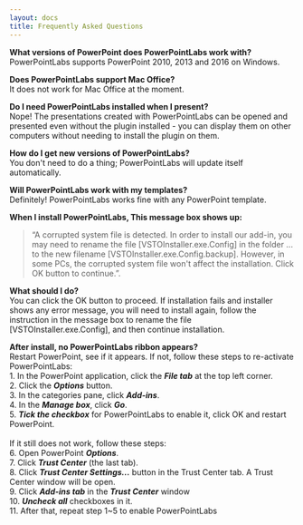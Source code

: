 ```yaml
---
layout: docs
title: Frequently Asked Questions
---
```


**What versions of PowerPoint does PowerPointLabs work with?**
<br />PowerPointLabs supports PowerPoint 2010, 2013 and 2016 on Windows.

**Does PowerPointLabs support Mac Office?**
<br />It does not work for Mac Office at the moment.

**Do I need PowerPointLabs installed when I present?**
<br />Nope! The presentations created with PowerPointLabs can be opened and presented even without the plugin installed - you can display them on other computers without needing to install the plugin on them.

**How do I get new versions of PowerPointLabs?**
<br />You don't need to do a thing; PowerPointLabs will update itself automatically. 

**Will PowerPointLabs work with my templates?**
<br />Definitely! PowerPointLabs works fine with any PowerPoint template.

**When I install PowerPointLabs, This message box shows up:**
> “A corrupted system file is detected. 
> In order to install our add-in, you may need to rename the file [VSTOInstaller.exe.Config] in the folder ... to the new filename [VSTOInstaller.exe.Config.backup]. 
> However, in some PCs, the corrupted system file won't affect the installation. 
> Click OK button to continue.”.

**What should I do?**
<br />You can click the OK button to proceed. If installation fails and installer shows any error message, you will need to install again, follow the instruction in the message box to rename the file [VSTOInstaller.exe.Config], and then continue installation.

**After install, no PowerPointLabs ribbon appears?**
<br />Restart PowerPoint, see if it appears. If not, follow these steps to re-activate PowerPointLabs:
<br />1. In the PowerPoint application, click the **_File tab_** at the top left corner.
<br />2. Click the **_Options_** button.
<br />3. In the categories pane, click **_Add-ins_**.
<br />4. In the **_Manage box_**, click **_Go_**.
<br />5. **_Tick the checkbox_** for PowerPointLabs to enable it, click OK and restart PowerPoint.
<br /><br />If it still does not work, follow these steps:
<br />6. Open PowerPoint **_Options_**.
<br />7. Click **_Trust Center_** (the last tab).
<br />8. Click **_Trust Center Settings..._** button in the Trust Center tab. A Trust Center window will be open.
<br />9. Click **_Add-ins tab_** in the **_Trust Center_** window
<br />10. **_Uncheck all_** checkboxes in it.
<br />11. After that, repeat step 1~5 to enable PowerPointLabs